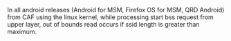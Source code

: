 In all android releases (Android for MSM, Firefox OS for MSM, QRD Android) from CAF using the linux kernel, while processing start bss request from upper layer, out of bounds read occurs if ssid length is greater than maximum.